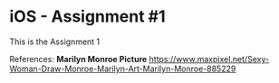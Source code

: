 # iOS - Assignment #1

This is the Assignment 1

References:
**Marilyn Monroe Picture**
<https://www.maxpixel.net/Sexy-Woman-Draw-Monroe-Marilyn-Art-Marilyn-Monroe-885229>